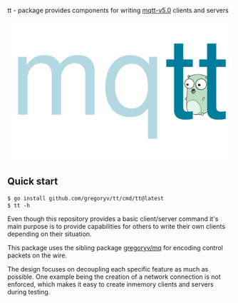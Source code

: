 tt - package provides components for writing [mqtt-v5.0](https://docs.oasis-open.org/mqtt/mqtt/v5.0/os/mqtt-v5.0-os.html) clients and servers

<img src="./etc/logo.svg" />

## Quick start

    $ go install github.com/gregoryv/tt/cmd/tt@latest
    $ tt -h

Even though this repository provides a basic client/server command
it's main purpose is to provide capabilities for others to write their
own clients depending on their situation.

This package uses the sibling package
[gregoryv/mq](https://github.com/gregoryv/mq) for encoding control
packets on the wire.

The design focuses on decoupling each specific feature as much as
possible.  One example being the creation of a network connection is
not enforced, which makes it easy to create inmemory clients and
servers during testing.
